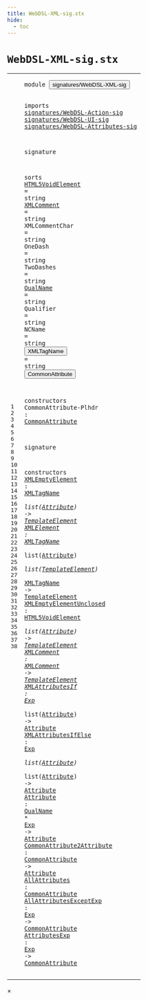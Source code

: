 ```yaml
---
title: WebDSL-XML-sig.stx
hide:
  - toc
---
```


# `WebDSL-XML-sig.stx`



[pdmosses/webdsl-statix/webdslstatix/src-gen/statix/signatures/WebDSL-XML-sig.stx]: https://github.com/pdmosses/webdsl-statix/blob/master/webdslstatix/src-gen/statix/signatures/WebDSL-XML-sig.stx "The source file on GitHub"

<div class="stx"><table class="highlighttable"><tbody><tr><td class="linenos"><div class="linenodiv"><pre><span></span>1
2
3
4
5
6
7
8
9
10
11
12
13
14
15
16
17
18
19
20
21
22
23
24
25
26
27
28
29
30
31
32
33
34
35
36
37
38
</pre></div></td>
<td class="code"><pre><code><span class="keyword">module</span> <button class="modal-open" id="signatures/WebDSL-XML-sig_1_8" title="a definition with multiple references" data-urls="../WebDSL-JavaScript-sig.stx/#signatures/WebDSL-XML-sig line 7_3; ../webdsl-statix-sig.stx/#signatures/WebDSL-XML-sig line 28_3; ../WebDSL-UI-sig.stx/#signatures/WebDSL-XML-sig line 8_3"><span class="token sort_Id">signatures/WebDSL-XML-sig</span></button>

<span class="keyword">imports</span>
  <a href="../WebDSL-Action-sig.stx/#signatures/WebDSL-Action-sig_1_8" id="signatures/WebDSL-Action-sig_4_3" title="a reference to a single-file definition"><span class="token sort_Id">signatures/WebDSL-Action-sig</span></a>
  <a href="../WebDSL-UI-sig.stx/#signatures/WebDSL-UI-sig_1_8" id="signatures/WebDSL-UI-sig_5_3" title="a reference to a single-file definition"><span class="token sort_Id">signatures/WebDSL-UI-sig</span></a>
  <a href="../WebDSL-Attributes-sig.stx/#signatures/WebDSL-Attributes-sig_1_8" id="signatures/WebDSL-Attributes-sig_6_3" title="a reference to a single-file definition"><span class="token sort_Id">signatures/WebDSL-Attributes-sig</span></a>

<span class="keyword">signature</span>

  <span class="keyword">sorts</span>
    <span class="cons_SortAlias"><a href="#HTML5VoidElement_30_31" id="HTML5VoidElement_11_5" title="a definition with a single reference"><span class="token sort_Id">HTML5VoidElement</span></a> <span class="operator">=</span> <span class="cons_StringSort"><span class="keyword">string</span></span></span>
    <span class="cons_SortAlias"><a href="#XMLComment_31_18" id="XMLComment_12_5" title="a definition with a single reference"><span class="token sort_Id">XMLComment</span></a> <span class="operator">=</span> <span class="cons_StringSort"><span class="keyword">string</span></span></span>
    <span class="cons_SortAlias"><span id="XMLCommentChar_13_5" title="a definition with no references"><span class="token sort_Id">XMLCommentChar</span></span> <span class="operator">=</span> <span class="cons_StringSort"><span class="keyword">string</span></span></span>
    <span class="cons_SortAlias"><span id="OneDash_14_5" title="a definition with no references"><span class="token sort_Id">OneDash</span></span> <span class="operator">=</span> <span class="cons_StringSort"><span class="keyword">string</span></span></span>
    <span class="cons_SortAlias"><span id="TwoDashes_15_5" title="a definition with no references"><span class="token sort_Id">TwoDashes</span></span> <span class="operator">=</span> <span class="cons_StringSort"><span class="keyword">string</span></span></span>
    <span class="cons_SortAlias"><a href="#QualName_34_17" id="QualName_16_5" title="a definition with a single reference"><span class="token sort_Id">QualName</span></a> <span class="operator">=</span> <span class="cons_StringSort"><span class="keyword">string</span></span></span>
    <span class="cons_SortAlias"><span id="Qualifier_17_5" title="a definition with no references"><span class="token sort_Id">Qualifier</span></span> <span class="operator">=</span> <span class="cons_StringSort"><span class="keyword">string</span></span></span>
    <span class="cons_SortAlias"><span id="NCName_18_5" title="a definition with no references"><span class="token sort_Id">NCName</span></span> <span class="operator">=</span> <span class="cons_StringSort"><span class="keyword">string</span></span></span>
    <span class="cons_SortAlias"><button class="modal-open" id="XMLTagName_19_5" title="a definition with multiple references" data-urls="#XMLTagName line 28_23, 29_18, 29_73"><span class="token sort_Id">XMLTagName</span></button> <span class="operator">=</span> <span class="cons_StringSort"><span class="keyword">string</span></span></span>
    <span class="cons_SortDecl"><button class="modal-open" id="CommonAttribute_20_5" title="a definition with multiple references" data-urls="#CommonAttribute line 23_29, 35_33, 36_21, 37_37, 38_28; ../WebDSL-UI-sig.stx/#CommonAttribute line 222_42; ../../../../trans/static-semantics/ui/attributes.stx/#CommonAttribute line 46_31"><span class="token sort_Id">CommonAttribute</span></button></span>

  <span class="keyword">constructors</span>
    <span class="cons_OpDecl"><span id="CommonAttribute-Plhdr_23_5" title="a definition with no references"><span class="token sort_Id">CommonAttribute-Plhdr</span></span> <span class="operator">:</span> <span class="cons_SimpleSort"><a href="#CommonAttribute_20_5" id="CommonAttribute_23_29" title="a reference to a single-file definition"><span class="token sort_Id">CommonAttribute</span></a></span></span>

<span class="keyword">signature</span>

  <span class="keyword">constructors</span>
    <span class="cons_OpDecl"><a href="../../../../trans/static-semantics/webdsl-ui.stx/#XMLEmptyElement_154_30" id="XMLEmptyElement_28_5" title="a definition with a single reference"><span class="token sort_Id">XMLEmptyElement</span></a> <span class="operator">:</span> <span class="cons_SimpleSort"><a href="#XMLTagName_19_5" id="XMLTagName_28_23" title="a reference to a single-file definition"><span class="token sort_Id">XMLTagName</span></a></span> <span class="operator">*</span> <span class="keyword">list</span><span class="operator">(</span><span class="cons_SimpleSort"><a href="../WebDSL-Attributes-sig.stx/#Attribute_16_5" id="Attribute_28_41" title="a reference to a single-file definition"><span class="token sort_Id">Attribute</span></a></span><span class="operator">)</span> <span class="operator">-&gt;</span> <span class="cons_SimpleSort"><a href="../WebDSL-UI-sig.stx/#TemplateElement_15_5" id="TemplateElement_28_55" title="a reference to a single-file definition"><span class="token sort_Id">TemplateElement</span></a></span></span>
    <span class="cons_OpDecl"><a href="../../../../trans/static-semantics/webdsl-ui.stx/#XMLElement_160_34" id="XMLElement_29_5" title="a definition with a single reference"><span class="token sort_Id">XMLElement</span></a> <span class="operator">:</span> <span class="cons_SimpleSort"><a href="#XMLTagName_19_5" id="XMLTagName_29_18" title="a reference to a single-file definition"><span class="token sort_Id">XMLTagName</span></a></span> <span class="operator">*</span> <span class="keyword">list</span><span class="operator">(</span><span class="cons_SimpleSort"><a href="../WebDSL-Attributes-sig.stx/#Attribute_16_5" id="Attribute_29_36" title="a reference to a single-file definition"><span class="token sort_Id">Attribute</span></a></span><span class="operator">)</span> <span class="operator">*</span> <span class="keyword">list</span><span class="operator">(</span><span class="cons_SimpleSort"><a href="../WebDSL-UI-sig.stx/#TemplateElement_15_5" id="TemplateElement_29_54" title="a reference to a single-file definition"><span class="token sort_Id">TemplateElement</span></a></span><span class="operator">)</span> <span class="operator">*</span> <span class="cons_SimpleSort"><a href="#XMLTagName_19_5" id="XMLTagName_29_73" title="a reference to a single-file definition"><span class="token sort_Id">XMLTagName</span></a></span> <span class="operator">-&gt;</span> <span class="cons_SimpleSort"><a href="../WebDSL-UI-sig.stx/#TemplateElement_15_5" id="TemplateElement_29_87" title="a reference to a single-file definition"><span class="token sort_Id">TemplateElement</span></a></span></span>
    <span class="cons_OpDecl"><a href="../../../../trans/static-semantics/webdsl-ui.stx/#XMLEmptyElementUnclosed_157_30" id="XMLEmptyElementUnclosed_30_5" title="a definition with a single reference"><span class="token sort_Id">XMLEmptyElementUnclosed</span></a> <span class="operator">:</span> <span class="cons_SimpleSort"><a href="#HTML5VoidElement_11_5" id="HTML5VoidElement_30_31" title="a reference to a single-file definition"><span class="token sort_Id">HTML5VoidElement</span></a></span> <span class="operator">*</span> <span class="keyword">list</span><span class="operator">(</span><span class="cons_SimpleSort"><a href="../WebDSL-Attributes-sig.stx/#Attribute_16_5" id="Attribute_30_55" title="a reference to a single-file definition"><span class="token sort_Id">Attribute</span></a></span><span class="operator">)</span> <span class="operator">-&gt;</span> <span class="cons_SimpleSort"><a href="../WebDSL-UI-sig.stx/#TemplateElement_15_5" id="TemplateElement_30_69" title="a reference to a single-file definition"><span class="token sort_Id">TemplateElement</span></a></span></span>
    <span class="cons_OpDecl"><a href="../../../../trans/static-semantics/webdsl-ui.stx/#XMLComment_152_31" id="XMLComment_31_5" title="a definition with a single reference"><span class="token sort_Id">XMLComment</span></a> <span class="operator">:</span> <span class="cons_SimpleSort"><a href="#XMLComment_12_5" id="XMLComment_31_18" title="a reference to a single-file definition"><span class="token sort_Id">XMLComment</span></a></span> <span class="operator">-&gt;</span> <span class="cons_SimpleSort"><a href="../WebDSL-UI-sig.stx/#TemplateElement_15_5" id="TemplateElement_31_32" title="a reference to a single-file definition"><span class="token sort_Id">TemplateElement</span></a></span></span>
    <span class="cons_OpDecl"><a href="../../../../trans/static-semantics/ui/attributes.stx/#XMLAttributesIf_35_18" id="XMLAttributesIf_32_5" title="a definition with a single reference"><span class="token sort_Id">XMLAttributesIf</span></a> <span class="operator">:</span> <span class="cons_SimpleSort"><a href="../WebDSL-Action-sig.stx/#Exp_25_5" id="Exp_32_23" title="a reference to a single-file definition"><span class="token sort_Id">Exp</span></a></span> <span class="operator">*</span> <span class="keyword">list</span><span class="operator">(</span><span class="cons_SimpleSort"><a href="../WebDSL-Attributes-sig.stx/#Attribute_16_5" id="Attribute_32_34" title="a reference to a single-file definition"><span class="token sort_Id">Attribute</span></a></span><span class="operator">)</span> <span class="operator">-&gt;</span> <span class="cons_SimpleSort"><a href="../WebDSL-Attributes-sig.stx/#Attribute_16_5" id="Attribute_32_48" title="a reference to a single-file definition"><span class="token sort_Id">Attribute</span></a></span></span>
    <span class="cons_OpDecl"><a href="../../../../trans/static-semantics/ui/attributes.stx/#XMLAttributesIfElse_39_18" id="XMLAttributesIfElse_33_5" title="a definition with a single reference"><span class="token sort_Id">XMLAttributesIfElse</span></a> <span class="operator">:</span> <span class="cons_SimpleSort"><a href="../WebDSL-Action-sig.stx/#Exp_25_5" id="Exp_33_27" title="a reference to a single-file definition"><span class="token sort_Id">Exp</span></a></span> <span class="operator">*</span> <span class="keyword">list</span><span class="operator">(</span><span class="cons_SimpleSort"><a href="../WebDSL-Attributes-sig.stx/#Attribute_16_5" id="Attribute_33_38" title="a reference to a single-file definition"><span class="token sort_Id">Attribute</span></a></span><span class="operator">)</span> <span class="operator">*</span> <span class="keyword">list</span><span class="operator">(</span><span class="cons_SimpleSort"><a href="../WebDSL-Attributes-sig.stx/#Attribute_16_5" id="Attribute_33_56" title="a reference to a single-file definition"><span class="token sort_Id">Attribute</span></a></span><span class="operator">)</span> <span class="operator">-&gt;</span> <span class="cons_SimpleSort"><a href="../WebDSL-Attributes-sig.stx/#Attribute_16_5" id="Attribute_33_70" title="a reference to a single-file definition"><span class="token sort_Id">Attribute</span></a></span></span>
    <span class="cons_OpDecl"><a href="../../../../trans/static-semantics/ui/attributes.stx/#Attribute_34_18" id="Attribute_34_5" title="a definition with a single reference"><span class="token sort_Id">Attribute</span></a> <span class="operator">:</span> <span class="cons_SimpleSort"><a href="#QualName_16_5" id="QualName_34_17" title="a reference to a single-file definition"><span class="token sort_Id">QualName</span></a></span> <span class="operator">*</span> <span class="cons_SimpleSort"><a href="../WebDSL-Action-sig.stx/#Exp_25_5" id="Exp_34_28" title="a reference to a single-file definition"><span class="token sort_Id">Exp</span></a></span> <span class="operator">-&gt;</span> <span class="cons_SimpleSort"><a href="../WebDSL-Attributes-sig.stx/#Attribute_16_5" id="Attribute_34_35" title="a reference to a single-file definition"><span class="token sort_Id">Attribute</span></a></span></span>
    <span class="cons_OpDecl"><a href="../../../../trans/static-semantics/ui/attributes.stx/#CommonAttribute2Attribute_44_18" id="CommonAttribute2Attribute_35_5" title="a definition with a single reference"><span class="token sort_Id">CommonAttribute2Attribute</span></a> <span class="operator">:</span> <span class="cons_SimpleSort"><a href="#CommonAttribute_20_5" id="CommonAttribute_35_33" title="a reference to a single-file definition"><span class="token sort_Id">CommonAttribute</span></a></span> <span class="operator">-&gt;</span> <span class="cons_SimpleSort"><a href="../WebDSL-Attributes-sig.stx/#Attribute_16_5" id="Attribute_35_52" title="a reference to a single-file definition"><span class="token sort_Id">Attribute</span></a></span></span>
    <span class="cons_OpDecl"><a href="../../../../trans/static-semantics/ui/attributes.stx/#AllAttributes_48_24" id="AllAttributes_36_5" title="a definition with a single reference"><span class="token sort_Id">AllAttributes</span></a> <span class="operator">:</span> <span class="cons_SimpleSort"><a href="#CommonAttribute_20_5" id="CommonAttribute_36_21" title="a reference to a single-file definition"><span class="token sort_Id">CommonAttribute</span></a></span></span>
    <span class="cons_OpDecl"><a href="../../../../trans/static-semantics/ui/attributes.stx/#AllAttributesExceptExp_49_24" id="AllAttributesExceptExp_37_5" title="a definition with a single reference"><span class="token sort_Id">AllAttributesExceptExp</span></a> <span class="operator">:</span> <span class="cons_SimpleSort"><a href="../WebDSL-Action-sig.stx/#Exp_25_5" id="Exp_37_30" title="a reference to a single-file definition"><span class="token sort_Id">Exp</span></a></span> <span class="operator">-&gt;</span> <span class="cons_SimpleSort"><a href="#CommonAttribute_20_5" id="CommonAttribute_37_37" title="a reference to a single-file definition"><span class="token sort_Id">CommonAttribute</span></a></span></span>
    <span class="cons_OpDecl"><a href="../../../../trans/static-semantics/ui/attributes.stx/#AttributesExp_59_24" id="AttributesExp_38_5" title="a definition with a single reference"><span class="token sort_Id">AttributesExp</span></a> <span class="operator">:</span> <span class="cons_SimpleSort"><a href="../WebDSL-Action-sig.stx/#Exp_25_5" id="Exp_38_21" title="a reference to a single-file definition"><span class="token sort_Id">Exp</span></a></span> <span class="operator">-&gt;</span> <span class="cons_SimpleSort"><a href="#CommonAttribute_20_5" id="CommonAttribute_38_28" title="a reference to a single-file definition"><span class="token sort_Id">CommonAttribute</span></a></span></span>
</code></pre></td></tr></tbody></table></div>

<div id="modal">
  <div id="modal-content">
    <span id="modal-close">&times;</span>
    <h2 id="modal-h2"></h2>
    <p  id="modal-p"></p>
    <ul id="modal-ul"></ul>
  </div>
</div>
